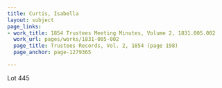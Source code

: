 ```yaml
---
title: Curtis, Isabella
layout: subject
page_links:
- work_title: 1854 Trustees Meeting Minutes, Volume 2, 1831.005.002
  work_url: pages/works/1831-005-002
  page_title: Trustees Records, Vol. 2, 1854 (page 198)
  page_anchor: page-1279365

---
```

<p>Lot 445</p>